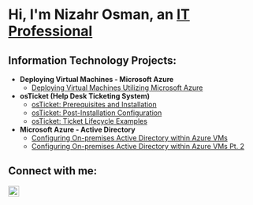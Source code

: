 <h1>Hi, I'm Nizahr Osman, an <a href="https://www.linkedin.com/in/nizahr-osman/">IT Professional</a></h1>

<h2>Information Technology Projects:</h2>

- <b>Deploying Virtual Machines - Microsoft Azure</b>
  - [Deploying Virtual Machines Utilizing Microsoft Azure](https://github.com/NizahrOsman/virtual-machine-config)
- <b>osTicket (Help Desk Ticketing System)</b>
  - [osTicket: Prerequisites and Installation](https://github.com/NizahrOsman/osticket-prereqs)
  - [osTicket: Post-Installation Configuration](https://github.com/NizahrOsman/post-install-config)
  - [osTicket: Ticket Lifecycle Examples](https://github.com/NizahrOsman/ticket-lifecycle)
- <b>Microsoft Azure - Active Directory</b>
  - [Configuring On-premises Active Directory within Azure VMs](https://github.com/NizahrOsman/configure-ad)
  - [Configuring On-premises Active Directory within Azure VMs Pt. 2](https://github.com/NizahrOsman/configure-ad-pt2)
  
<h2>Connect with me:</h2>

[<img align="center" alt="Nizahr | LinkedIn" width="22px" src="https://cdn.jsdelivr.net/npm/simple-icons@v3/icons/linkedin.svg" />][linkedin]

[linkedin]: https://www.linkedin.com/in/nizahr-osman/
